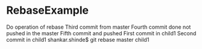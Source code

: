# RebaseExample
Do operation of rebase 
Third commit from master
Fourth commit done not pushed in the master
Fifth commit and pushed
        First commit in child1
        Second commit in child1
shankar.shinde$ git rebase master child1
